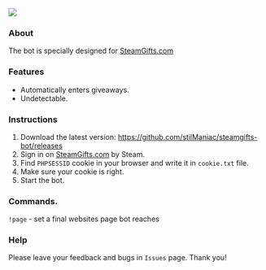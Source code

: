 ![](https://i.imgur.com/dKA3udT.png)

### About
The bot is specially designed for [SteamGifts.com](https://www.steamgifts.com/)

### Features
- Automatically enters giveaways.
- Undetectable.

### Instructions
1. Download the latest version: https://github.com/stilManiac/steamgifts-bot/releases
2. Sign in on [SteamGifts.com](https://www.steamgifts.com/) by Steam.
3. Find `PHPSESSID` cookie in your browser and write it in `cookie.txt` file.
4. Make sure your cookie is right.
5. Start the bot.

### Commands.
`!page` - set a final websites page bot reaches

### Help
Please leave your feedback and bugs in `Issues` page. Thank you!
